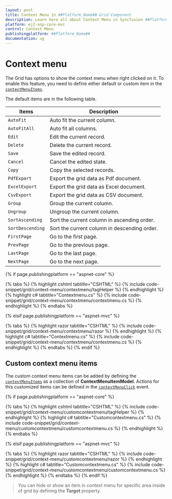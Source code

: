 ```yaml
---
layout: post
title: Context Menu in ##Platform_Name## Grid Component
description: Learn here all about Context Menu in Syncfusion ##Platform_Name## Grid component of Syncfusion Essential JS 2 and more.
platform: ej2-asp-core-mvc
control: Context Menu
publishingplatform: ##Platform_Name##
documentation: ug
---
```



# Context menu

The Grid has options to show the context menu when right clicked on it. To enable this feature, you need to define either default or custom item in the [`contextMenuItems`](https://help.syncfusion.com/cr/aspnetcore-js2/Syncfusion.EJ2.Grids.Grid.html#Syncfusion_EJ2_Grids_Grid_ContextMenuItems).

The default items are in the following table.

Items| Description
----|----
`AutoFit`|  Auto fit the current column.
`AutoFitAll` | Auto fit all columns.
`Edit`|  Edit the current record.
`Delete` | Delete the current record.
`Save` | Save the edited record.
`Cancel` | Cancel the edited state.
`Copy` | Copy the selected records.
`PdfExport` | Export the grid data as Pdf document.
`ExcelExport` | Export the grid data as Excel document.
`CsvExport` | Export the grid data as CSV document.
`Group` | Group the current column.
`Ungroup` | Ungroup the current column.
`SortAscending` | Sort the current column in ascending order.
`SortDescending` | Sort the current column in descending order.
`FirstPage` | Go to the first page.
`PrevPage` | Go to the previous page.
`LastPage` | Go to the last page.
`NextPage` | Go to the next page.

{% if page.publishingplatform == "aspnet-core" %}

{% tabs %}
{% highlight cshtml tabtitle="CSHTML" %}
{% include code-snippet/grid/context-menu/contextmenu/tagHelper %}
{% endhighlight %}
{% highlight c# tabtitle="Contextmenu.cs" %}
{% include code-snippet/grid/context-menu/contextmenu/contextmenu.cs %}
{% endhighlight %}
{% endtabs %}

{% elsif page.publishingplatform == "aspnet-mvc" %}

{% tabs %}
{% highlight razor tabtitle="CSHTML" %}
{% include code-snippet/grid/context-menu/contextmenu/razor %}
{% endhighlight %}
{% highlight c# tabtitle="Contextmenu.cs" %}
{% include code-snippet/grid/context-menu/contextmenu/contextmenu.cs %}
{% endhighlight %}
{% endtabs %}
{% endif %}



## Custom context menu items

The custom context menu items can be added by defining the [`contextMenuItems`](https://help.syncfusion.com/cr/aspnetcore-js2/Syncfusion.EJ2.Grids.Grid.html#Syncfusion_EJ2_Grids_Grid_ContextMenuItems) as a collection of
**ContextMenuItemModel**.
Actions for this customized items can be defined in the [`contextMenuClick`](https://help.syncfusion.com/cr/aspnetcore-js2/Syncfusion.EJ2.Grids.Grid.html#Syncfusion_EJ2_Grids_Grid_ContextMenuClick) event.

{% if page.publishingplatform == "aspnet-core" %}

{% tabs %}
{% highlight cshtml tabtitle="CSHTML" %}
{% include code-snippet/grid/context-menu/customcontextmenu/tagHelper %}
{% endhighlight %}
{% highlight c# tabtitle="Customcontextmenu.cs" %}
{% include code-snippet/grid/context-menu/customcontextmenu/customcontextmenu.cs %}
{% endhighlight %}
{% endtabs %}

{% elsif page.publishingplatform == "aspnet-mvc" %}

{% tabs %}
{% highlight razor tabtitle="CSHTML" %}
{% include code-snippet/grid/context-menu/customcontextmenu/razor %}
{% endhighlight %}
{% highlight c# tabtitle="Customcontextmenu.cs" %}
{% include code-snippet/grid/context-menu/customcontextmenu/customcontextmenu.cs %}
{% endhighlight %}
{% endtabs %}
{% endif %}



> You can hide or show an item in context menu for specific area inside of grid by defining the **Target** property.
